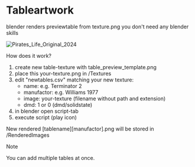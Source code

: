 # Tableartwork
blender renders previewtable from texture.png
you don't need any blender skills

![Pirates_Life_Original_2024](https://github.com/user-attachments/assets/f491e20f-9c20-414a-876b-b10cfcd3f8a9)

How does it work?

1) create new table-texture with table_preview_template.png
2) place this your-texture.png in /Textures
3) edit "newtables.csv" matching your new texture:
   - name: e.g. Terminator 2
   - manufactor: e.g. Williams 1977
   - image: your-texture (filename without path and extension)
   - dmd: 1 or 0 (dmd/solidstate)
5) in blender open script-tab
6) execute script (play icon)

New rendered [tablename][manufactor].png will be stored in /RenderedImages

> [!NOTE]
> You can add multiple tables at once.
